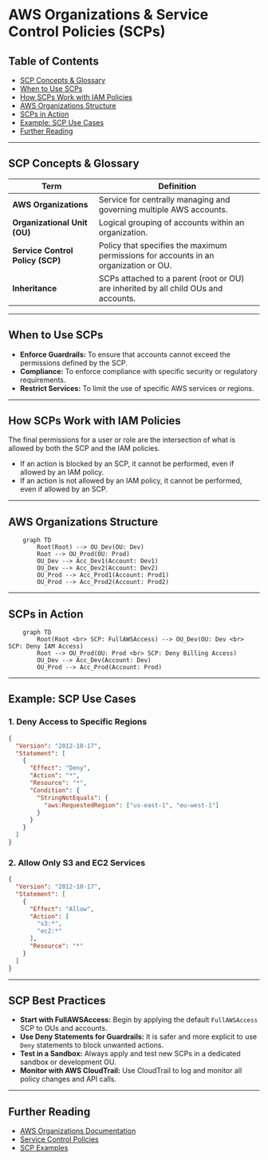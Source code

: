 # AWS Organizations & Service Control Policies (SCPs)

## Table of Contents
- [SCP Concepts & Glossary](#scp-concepts--glossary)
- [When to Use SCPs](#when-to-use-scps)
- [How SCPs Work with IAM Policies](#how-scps-work-with-iam-policies)
- [AWS Organizations Structure](#aws-organizations-structure)
- [SCPs in Action](#scps-in-action)
- [Example: SCP Use Cases](#example-scp-use-cases)
- [Further Reading](#further-reading)

---

## SCP Concepts & Glossary

| Term | Definition |
|------|------------|
| **AWS Organizations** | Service for centrally managing and governing multiple AWS accounts. |
| **Organizational Unit (OU)** | Logical grouping of accounts within an organization. |
| **Service Control Policy (SCP)** | Policy that specifies the maximum permissions for accounts in an organization or OU. |
| **Inheritance** | SCPs attached to a parent (root or OU) are inherited by all child OUs and accounts. |

---

## When to Use SCPs

- **Enforce Guardrails:** To ensure that accounts cannot exceed the permissions defined by the SCP.
- **Compliance:** To enforce compliance with specific security or regulatory requirements.
- **Restrict Services:** To limit the use of specific AWS services or regions.

---

## How SCPs Work with IAM Policies

The final permissions for a user or role are the intersection of what is allowed by both the SCP and the IAM policies.

- If an action is blocked by an SCP, it cannot be performed, even if allowed by an IAM policy.
- If an action is not allowed by an IAM policy, it cannot be performed, even if allowed by an SCP.

---

## AWS Organizations Structure

```mermaid
    graph TD
        Root(Root) --> OU_Dev(OU: Dev)
        Root --> OU_Prod(OU: Prod)
        OU_Dev --> Acc_Dev1(Account: Dev1)
        OU_Dev --> Acc_Dev2(Account: Dev2)
        OU_Prod --> Acc_Prod1(Account: Prod1)
        OU_Prod --> Acc_Prod2(Account: Prod2)
```

---

## SCPs in Action

```mermaid
    graph TD
        Root(Root <br> SCP: FullAWSAccess) --> OU_Dev(OU: Dev <br> SCP: Deny IAM Access)
        Root --> OU_Prod(OU: Prod <br> SCP: Deny Billing Access)
        OU_Dev --> Acc_Dev(Account: Dev)
        OU_Prod --> Acc_Prod(Account: Prod)
```

---

## Example: SCP Use Cases

### 1. Deny Access to Specific Regions

```json
{
  "Version": "2012-10-17",
  "Statement": [
    {
      "Effect": "Deny",
      "Action": "*",
      "Resource": "*",
      "Condition": {
        "StringNotEquals": {
          "aws:RequestedRegion": ["us-east-1", "eu-west-1"]
        }
      }
    }
  ]
}
```

### 2. Allow Only S3 and EC2 Services

```json
{
  "Version": "2012-10-17",
  "Statement": [
    {
      "Effect": "Allow",
      "Action": [
        "s3:*",
        "ec2:*"
      ],
      "Resource": "*"
    }
  ]
}
```

---

## SCP Best Practices

- **Start with FullAWSAccess:** Begin by applying the default `FullAWSAccess` SCP to OUs and accounts.
- **Use Deny Statements for Guardrails:** It is safer and more explicit to use `Deny` statements to block unwanted actions.
- **Test in a Sandbox:** Always apply and test new SCPs in a dedicated sandbox or development OU.
- **Monitor with AWS CloudTrail:** Use CloudTrail to log and monitor all policy changes and API calls.

---

## Further Reading

- [AWS Organizations Documentation](https://docs.aws.amazon.com/organizations/latest/userguide/orgs_introduction.html)
- [Service Control Policies](https://docs.aws.amazon.com/organizations/latest/userguide/orgs_manage_policies_scps.html)
- [SCP Examples](https://docs.aws.amazon.com/organizations/latest/userguide/orgs_manage_policies_scps_examples.html)